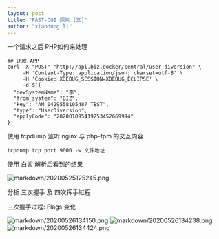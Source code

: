 ```yaml
---
layout: post
title: "FAST-CGI 探索 [三]"
author: "xiaodong.li"
---
```


一个请求之后 PHP如何来处理



```shell
## 还款 APP
curl -X "POST" "http://api.biz.docker/central/user-diversion" \
     -H 'Content-Type: application/json; charset=utf-8' \
     -H 'Cookie: XDEBUG_SESSION=XDEBUG_ECLIPSE' \
     -d $'{
  "newSystemName": "李",
  "from_system": "BIZ",
  "key": "AM_0429558105487_TEST",
  "type": "UserDiversion",
  "applyCode": "202001095419253452669994"
}'

```



使用 tcpdump 监听 nginx 与 php-fpm 的交互内容



```shell
tcpdump tcp port 9000 -w 文件地址
```



使用 白鲨 解析后看到的结果

![markdown/20200525125245.png](https://note.img.lixd.club/markdown/20200525125245.png)



分析 三次握手 及 四次挥手过程

三次握手过程: Flags 变化

![markdown/20200526134150.png](https://note.img.lixd.club/markdown/20200526134150.png)
![markdown/20200526134238.png](https://note.img.lixd.club/markdown/20200526134238.png)
![markdown/20200526134424.png](https://note.img.lixd.club/markdown/20200526134424.png)





